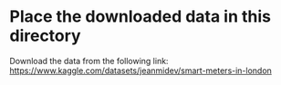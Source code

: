 # Place the downloaded data in this directory
Download the data from the following link:
https://www.kaggle.com/datasets/jeanmidev/smart-meters-in-london
